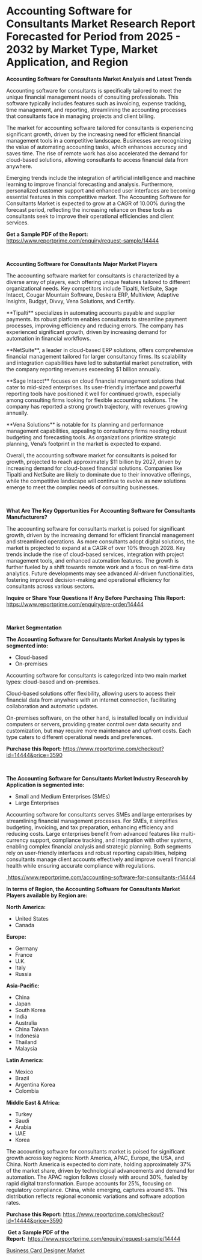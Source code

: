 <p><h1>Accounting Software for Consultants Market Research Report Forecasted for Period from 2025 -  2032 by Market Type, Market Application, and Region</h1></p><p><strong>Accounting Software for Consultants Market Analysis and Latest Trends</strong></p>
<p><p>Accounting software for consultants is specifically tailored to meet the unique financial management needs of consulting professionals. This software typically includes features such as invoicing, expense tracking, time management, and reporting, streamlining the accounting processes that consultants face in managing projects and client billing.</p><p>The market for accounting software tailored for consultants is experiencing significant growth, driven by the increasing need for efficient financial management tools in a competitive landscape. Businesses are recognizing the value of automating accounting tasks, which enhances accuracy and saves time. The rise of remote work has also accelerated the demand for cloud-based solutions, allowing consultants to access financial data from anywhere. </p><p>Emerging trends include the integration of artificial intelligence and machine learning to improve financial forecasting and analysis. Furthermore, personalized customer support and enhanced user interfaces are becoming essential features in this competitive market. The Accounting Software for Consultants Market is expected to grow at a CAGR of 10.00% during the forecast period, reflecting the increasing reliance on these tools as consultants seek to improve their operational efficiencies and client services.</p></p>
<p><strong>Get a Sample PDF of the Report:&nbsp;</strong> <a href="https://www.reportprime.com/enquiry/request-sample/14444?utm_campaign=3574&utm_medium=2&utm_source=Github&utm_content=ia&utm_term=20032025&utm_id=accounting-software-for-consultants">https://www.reportprime.com/enquiry/request-sample/14444</a></p>
<p>&nbsp;</p>
<p><strong>Accounting Software for Consultants Major Market Players</strong></p>
<p><p>The accounting software market for consultants is characterized by a diverse array of players, each offering unique features tailored to different organizational needs. Key competitors include Tipalti, NetSuite, Sage Intacct, Cougar Mountain Software, Deskera ERP, Multiview, Adaptive Insights, Budgyt, Divvy, Vena Solutions, and Certify.</p><p>**Tipalti** specializes in automating accounts payable and supplier payments. Its robust platform enables consultants to streamline payment processes, improving efficiency and reducing errors. The company has experienced significant growth, driven by increasing demand for automation in financial workflows.</p><p>**NetSuite**, a leader in cloud-based ERP solutions, offers comprehensive financial management tailored for larger consultancy firms. Its scalability and integration capabilities have led to substantial market penetration, with the company reporting revenues exceeding $1 billion annually.</p><p>**Sage Intacct** focuses on cloud financial management solutions that cater to mid-sized enterprises. Its user-friendly interface and powerful reporting tools have positioned it well for continued growth, especially among consulting firms looking for flexible accounting solutions. The company has reported a strong growth trajectory, with revenues growing annually.</p><p>**Vena Solutions** is notable for its planning and performance management capabilities, appealing to consultancy firms needing robust budgeting and forecasting tools. As organizations prioritize strategic planning, Vena’s footprint in the market is expected to expand.</p><p>Overall, the accounting software market for consultants is poised for growth, projected to reach approximately $11 billion by 2027, driven by increasing demand for cloud-based financial solutions. Companies like Tipalti and NetSuite are likely to dominate due to their innovative offerings, while the competitive landscape will continue to evolve as new solutions emerge to meet the complex needs of consulting businesses.</p></p>
<p>&nbsp;</p>
<p><strong>What Are The Key Opportunities For Accounting Software for Consultants Manufacturers?</strong></p>
<p><p>The accounting software for consultants market is poised for significant growth, driven by the increasing demand for efficient financial management and streamlined operations. As more consultants adopt digital solutions, the market is projected to expand at a CAGR of over 10% through 2028. Key trends include the rise of cloud-based services, integration with project management tools, and enhanced automation features. The growth is further fueled by a shift towards remote work and a focus on real-time data analytics. Future developments may see advanced AI-driven functionalities, fostering improved decision-making and operational efficiency for consultants across various sectors.</p></p>
<p><strong>Inquire or Share Your Questions If Any Before Purchasing This Report:</strong> <a href="https://www.reportprime.com/enquiry/pre-order/14444?utm_campaign=3574&utm_medium=2&utm_source=Github&utm_content=ia&utm_term=20032025&utm_id=accounting-software-for-consultants">https://www.reportprime.com/enquiry/pre-order/14444</a></p>
<p>&nbsp;</p>
<p><strong>Market Segmentation</strong></p>
<p><strong>The Accounting Software for Consultants Market Analysis by types is segmented into:</strong></p>
<p><ul><li>Cloud-based</li><li>On-premises</li></ul></p>
<p><p>Accounting software for consultants is categorized into two main market types: cloud-based and on-premises. </p><p>Cloud-based solutions offer flexibility, allowing users to access their financial data from anywhere with an internet connection, facilitating collaboration and automatic updates. </p><p>On-premises software, on the other hand, is installed locally on individual computers or servers, providing greater control over data security and customization, but may require more maintenance and upfront costs. Each type caters to different operational needs and preferences.</p></p>
<p><strong>Purchase this Report:&nbsp;</strong><a href="https://www.reportprime.com/checkout?id=14444&price=3590&utm_campaign=3574&utm_medium=2&utm_source=Github&utm_content=ia&utm_term=20032025&utm_id=accounting-software-for-consultants">https://www.reportprime.com/checkout?id=14444&price=3590</a></p>
<p>&nbsp;</p>
<p><strong>The Accounting Software for Consultants Market Industry Research by Application is segmented into:</strong></p>
<p><ul><li>Small and Medium Enterprises (SMEs)</li><li>Large Enterprises</li></ul></p>
<p><p>Accounting software for consultants serves SMEs and large enterprises by streamlining financial management processes. For SMEs, it simplifies budgeting, invoicing, and tax preparation, enhancing efficiency and reducing costs. Large enterprises benefit from advanced features like multi-currency support, compliance tracking, and integration with other systems, enabling complex financial analysis and strategic planning. Both segments rely on user-friendly interfaces and robust reporting capabilities, helping consultants manage client accounts effectively and improve overall financial health while ensuring accurate compliance with regulations.</p></p>
<p><a href="https://www.reportprime.com/accounting-software-for-consultants-r14444?utm_campaign=3574&utm_medium=2&utm_source=Github&utm_content=ia&utm_term=20032025&utm_id=accounting-software-for-consultants">&nbsp;https://www.reportprime.com/accounting-software-for-consultants-r14444</a></p>
<p><strong>In terms of Region, the Accounting Software for Consultants Market Players available by Region are:</strong></p>
<p>
    <p> <strong> North America: </strong>
        <ul>
            <li>United States</li>
            <li>Canada</li>
        </ul>
        </p> 
    <p> <strong> Europe: </strong>
        <ul>
            <li>Germany</li>
            <li>France</li>
            <li>U.K.</li>
            <li>Italy</li>
            <li>Russia</li>
        </ul>
        </p> 
    <p> <strong> Asia-Pacific: </strong>
        <ul>
            <li>China</li>
            <li>Japan</li>
            <li>South Korea</li>
            <li>India</li>
            <li>Australia</li>
            <li>China Taiwan</li>
            <li>Indonesia</li>
            <li>Thailand</li>
            <li>Malaysia</li>
        </ul>
        </p> 
    <p> <strong> Latin America: </strong>
        <ul>
            <li>Mexico</li>
            <li>Brazil</li>
            <li>Argentina Korea</li>
            <li>Colombia</li>
        </ul>
        </p> 
    <p> <strong> Middle East & Africa: </strong>
        <ul>
            <li>Turkey</li>
            <li>Saudi</li>
            <li>Arabia</li>
            <li>UAE</li>
            <li>Korea</li>
        </ul>
    </p>
    </p>
<p><p>The accounting software for consultants market is poised for significant growth across key regions: North America, APAC, Europe, the USA, and China. North America is expected to dominate, holding approximately 37% of the market share, driven by technological advancements and demand for automation. The APAC region follows closely with around 30%, fueled by rapid digital transformation. Europe accounts for 25%, focusing on regulatory compliance. China, while emerging, captures around 8%. This distribution reflects regional economic variations and software adoption rates.</p></p>
<p><strong>Purchase this Report: </strong><a href="https://www.reportprime.com/checkout?id=14444&price=3590&utm_campaign=3574&utm_medium=2&utm_source=Github&utm_content=ia&utm_term=20032025&utm_id=accounting-software-for-consultants">https://www.reportprime.com/checkout?id=14444&price=3590</a></p>
<p>&nbsp;<strong>Get a Sample PDF of the Report:&nbsp;&nbsp;</strong><a href="https://www.reportprime.com/enquiry/request-sample/14444?utm_campaign=3574&utm_medium=2&utm_source=Github&utm_content=ia&utm_term=20032025&utm_id=accounting-software-for-consultants">https://www.reportprime.com/enquiry/request-sample/14444</a></p>
<p><strong></strong></p>
<p><p><a href="https://github.com/cobinaydin13/Market-Research-Report-List-1/blob/main/business-card-designer-market.md?utm_campaign=3574&utm_medium=2&utm_source=Github&utm_content=ia&utm_term=20032025&utm_id=accounting-software-for-consultants">Business Card Designer Market</a></p></p>